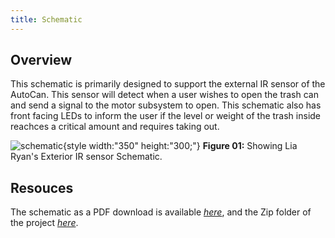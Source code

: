 ```yaml
---
title: Schematic
---
```


## Overview

This schematic is primarily designed to support the external IR sensor of the AutoCan. This sensor will detect when a user wishes to open the trash can and send a signal to the motor subsystem to open. This schematic also has front facing LEDs to inform the user if the level or weight of the trash inside reachces a critical amount and requires taking out.


![schematic](10-17-schem-Lia-Ryan.png){style width:"350" height:"300;"}
**Figure 01:** Showing Lia Ryan's Exterior IR sensor Schematic.


## Resouces

The schematic as a PDF download is available [*here*](10-17-schem-Lia-Ryan.pdf), and the Zip folder of the project [*here*](10-27-25-subsystem-archive-Lia-Ryan.zip).